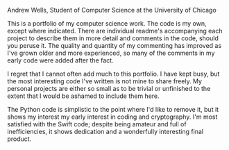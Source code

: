 Andrew Wells, Student of Computer Science at the University of Chicago

This is a portfolio of my computer science work. The code is my own, except where indicated. 
There are individual readme's accompanying each project to describe them in more detail and comments in the code, should you peruse it. The quality and quantity of my commenting has improved as I've grown older and more experienced, so many of the comments in my early code were added after the fact. 

I regret that I cannot often add much to this portfolio. I have kept busy, but the most interesting code I've written is not mine to share freely. My personal projects are either so small as to be trivial or unfinished to the extent that I would be ashamed to include them here. 

The Python code is simplistic to the point where I'd like to remove it, but it shows my interest my early interest in coding and cryptography.
I'm most satisfied with the Swift code; despite being amateur and full of inefficiencies, it shows dedication and a wonderfully interesting final product.
